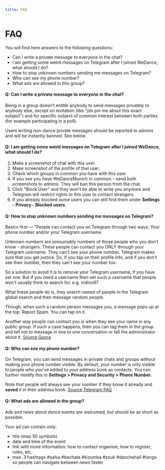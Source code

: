 ```yaml
---
title: FAQ
---
```


# FAQ

You will find here answers to the following questions:

- Can I write a private message to everyone in the chat?
- I am getting some weird messages on Telegram after I joined WeDance, what should I do?
- How to stop unknown numbers sending me messages on Telegram?
- Who can see my phone number?
- What ads are allowed in this group?

#### Q: Can I write a private message to everyone in the chat?

Being in a group doesn't entitle anybody to send messages privately to anybody else, except on invitation (like "pls pm me about this exact subject") and for specific subject of common interest between both parties (for example participating in a poll).

Users writing non-dance private messages should be reported to admins and will be instantly banned. See below.

#### Q: I am getting some weird messages on Telegram after I joined WeDance, what should I do?

1. Make a screenshot of chat with this user.
2. Make screenshot of the profile of that user.
3. Check which groups in common you have with this user.
4. If you see you have WeDanceMunich in common – send both screenshots to admins. They will ban this person from the chat.
5. Click "Block User" and they won't be able to write you anymore and Telegram will restrict rights to this user to contact strangers.
6. If you already blocked some users you can still find them under **Settings - Privacy - Blocked users**.

#### Q: How to stop unknown numbers sending me messages on Telegram?

Basics first — "People can contact you on Telegram through two ways: Your phone number and/or your Telegram username.

Unknown numbers are presumably numbers of those people who you don't know - strangers. These people can contact you ONLY through your Telegram username. They can't see your phone number. Telegram makes sure that you get justice. So, if you tap on their profile info, and if you don't see their number, then they can't see your number too.

So a solution to avoid it is to remove your Telegram username, if you have set one. But if you need a username then set such a username that people won't usually think to search for. e.g. iridino97

What these people do is, they search names of people in the Telegram global search and then message random people.

Though, when such a random person messages you, a message pops up at the top: Report Spam. You can tap on it.

Another way people can contact you is when they see your name in any public group. If such a case happens, then you can tag them in the group and tell not to message in one to one conversation or tell the administrator about it. [Source Quora](https://www.quora.com/How-can-I-stop-unknown-numbers-sending-me-messages-on-Telegram)

#### Q: Who can see my phone number?

On Telegram, you can send messages in private chats and groups without making your phone number visible. By default, your number is only visible to people who you've added to your address book as contacts. You can further modify this in **Settings > Privacy and Security > Phone Number**.

Note that people will always see your number if they know it already and **saved** it in their address book. [Source Telegram FAQ](https://telegram.org/faq)

#### Q: What ads are allowed in the group?

Ads and news about dance events are welcomed, but should be as short as possible.

Your ad can contain only:

- title (max 50 symbols)
- date and time of the event
- link with more information: how to contact organiser, how to register, rules, etc.
- max. 3 hashtags #salsa #bachata #kizomba #zouk #danchehall #tango so people can navigate between news faster
